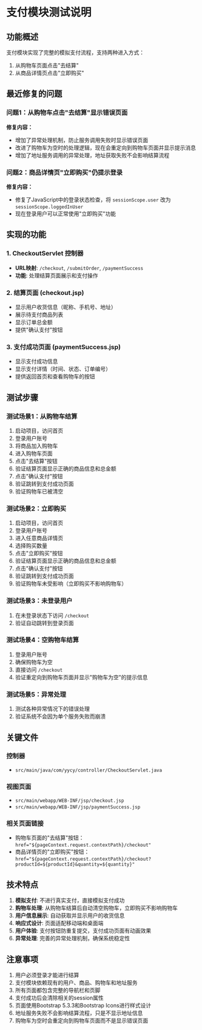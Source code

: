 # 支付模块测试说明

## 功能概述

支付模块实现了完整的模拟支付流程，支持两种进入方式：
1. 从购物车页面点击"去结算"
2. 从商品详情页点击"立即购买"

## 最近修复的问题

### 问题1：从购物车点击"去结算"显示错误页面
**修复内容：**
- 增加了异常处理机制，防止服务调用失败时显示错误页面
- 改进了购物车为空时的处理逻辑，现在会重定向到购物车页面并显示提示消息
- 增加了地址服务调用的异常处理，地址获取失败不会影响结算流程

### 问题2：商品详情页"立即购买"仍提示登录
**修复内容：**
- 修复了JavaScript中的登录状态检查，将 `sessionScope.user` 改为 `sessionScope.loggedInUser`
- 现在登录用户可以正常使用"立即购买"功能

## 实现的功能

### 1. CheckoutServlet 控制器
- **URL映射**: `/checkout`, `/submitOrder`, `/paymentSuccess`
- **功能**: 处理结算页面展示和支付操作

### 2. 结算页面 (checkout.jsp)
- 显示用户收货信息（昵称、手机号、地址）
- 展示待支付商品列表
- 显示订单总金额
- 提供"确认支付"按钮

### 3. 支付成功页面 (paymentSuccess.jsp)
- 显示支付成功信息
- 显示支付详情（时间、状态、订单编号）
- 提供返回首页和查看购物车的按钮

## 测试步骤

### 测试场景1：从购物车结算
1. 启动项目，访问首页
2. 登录用户账号
3. 将商品加入购物车
4. 进入购物车页面
5. 点击"去结算"按钮
6. 验证结算页面显示正确的商品信息和总金额
7. 点击"确认支付"按钮
8. 验证跳转到支付成功页面
9. 验证购物车已被清空

### 测试场景2：立即购买
1. 启动项目，访问首页
2. 登录用户账号
3. 进入任意商品详情页
4. 选择购买数量
5. 点击"立即购买"按钮
6. 验证结算页面显示正确的商品信息和总金额
7. 点击"确认支付"按钮
8. 验证跳转到支付成功页面
9. 验证购物车未受影响（立即购买不影响购物车）

### 测试场景3：未登录用户
1. 在未登录状态下访问 `/checkout`
2. 验证自动跳转到登录页面

### 测试场景4：空购物车结算
1. 登录用户账号
2. 确保购物车为空
3. 直接访问 `/checkout`
4. 验证重定向到购物车页面并显示"购物车为空"的提示信息

### 测试场景5：异常处理
1. 测试各种异常情况下的错误处理
2. 验证系统不会因为单个服务失败而崩溃

## 关键文件

### 控制器
- `src/main/java/com/yycy/controller/CheckoutServlet.java`

### 视图页面
- `src/main/webapp/WEB-INF/jsp/checkout.jsp`
- `src/main/webapp/WEB-INF/jsp/paymentSuccess.jsp`

### 相关页面链接
- 购物车页面的"去结算"按钮：`href="${pageContext.request.contextPath}/checkout"`
- 商品详情页的"立即购买"按钮：`href="${pageContext.request.contextPath}/checkout?productId=${productId}&quantity=${quantity}"`

## 技术特点

1. **模拟支付**: 不进行真实支付，直接模拟支付成功
2. **购物车处理**: 从购物车结算后自动清空购物车，立即购买不影响购物车
3. **用户信息展示**: 自动获取并显示用户的收货信息
4. **响应式设计**: 页面适配移动端和桌面端
5. **用户体验**: 支付按钮防重复提交，支付成功页面有动画效果
6. **异常处理**: 完善的异常处理机制，确保系统稳定性

## 注意事项

1. 用户必须登录才能进行结算
2. 支付模块依赖现有的用户、商品、购物车和地址服务
3. 所有页面都包含完整的导航栏和页脚
4. 支付成功后会清除相关的session属性
5. 页面使用Bootstrap 5.3.3和Bootstrap Icons进行样式设计
6. 地址服务失败不会影响结算流程，只是不显示地址信息
7. 购物车为空时会重定向到购物车页面而不是显示错误页面 